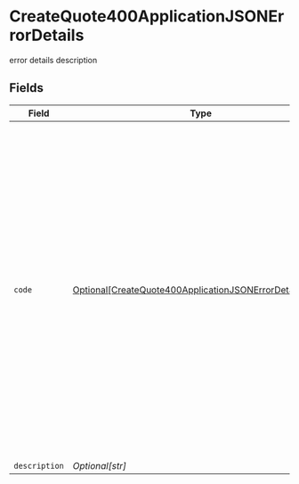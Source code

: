 # CreateQuote400ApplicationJSONErrorDetails

error details description


## Fields

| Field                                                                                                                                                                                                                                                                                                                                                                                                                                                                                                                                                                                                                                                                                               | Type                                                                                                                                                                                                                                                                                                                                                                                                                                                                                                                                                                                                                                                                                                | Required                                                                                                                                                                                                                                                                                                                                                                                                                                                                                                                                                                                                                                                                                            | Description                                                                                                                                                                                                                                                                                                                                                                                                                                                                                                                                                                                                                                                                                         |
| --------------------------------------------------------------------------------------------------------------------------------------------------------------------------------------------------------------------------------------------------------------------------------------------------------------------------------------------------------------------------------------------------------------------------------------------------------------------------------------------------------------------------------------------------------------------------------------------------------------------------------------------------------------------------------------------------- | --------------------------------------------------------------------------------------------------------------------------------------------------------------------------------------------------------------------------------------------------------------------------------------------------------------------------------------------------------------------------------------------------------------------------------------------------------------------------------------------------------------------------------------------------------------------------------------------------------------------------------------------------------------------------------------------------- | --------------------------------------------------------------------------------------------------------------------------------------------------------------------------------------------------------------------------------------------------------------------------------------------------------------------------------------------------------------------------------------------------------------------------------------------------------------------------------------------------------------------------------------------------------------------------------------------------------------------------------------------------------------------------------------------------- | --------------------------------------------------------------------------------------------------------------------------------------------------------------------------------------------------------------------------------------------------------------------------------------------------------------------------------------------------------------------------------------------------------------------------------------------------------------------------------------------------------------------------------------------------------------------------------------------------------------------------------------------------------------------------------------------------- |
| `code`                                                                                                                                                                                                                                                                                                                                                                                                                                                                                                                                                                                                                                                                                              | [Optional[CreateQuote400ApplicationJSONErrorDetailsCode]](../../models/errors/createquote400applicationjsonerrordetailscode.md)                                                                                                                                                                                                                                                                                                                                                                                                                                                                                                                                                                     | :heavy_minus_sign:                                                                                                                                                                                                                                                                                                                                                                                                                                                                                                                                                                                                                                                                                  | The detailed error code associated with HTTP status 400.<br/><br/>* `fx_constraint_violated_input`: The input violates the model constraints.<br/>* `fx_invalid_format_input`: The input format is invalid.<br/>* `fx_invalid_currency_code`: The input currency code is invalid.<br/>* `fx_invalid_currency_amount`: The input currency amount is invalid.<br/>* `fx_missing_input`: The required fields are missing.<br/>* `fx_quote_expired`: The provided quote is expired.<br/>* `fx_insufficient_balance`: The balance in the account is insufficient to complete/schedule the transfer.<br/>* `fx_transfer_status_invalid`: The transfer status is invalid.<br/>* `fx_locked_period`: The requested conversion is in locked period.<br/> |
| `description`                                                                                                                                                                                                                                                                                                                                                                                                                                                                                                                                                                                                                                                                                       | *Optional[str]*                                                                                                                                                                                                                                                                                                                                                                                                                                                                                                                                                                                                                                                                                     | :heavy_minus_sign:                                                                                                                                                                                                                                                                                                                                                                                                                                                                                                                                                                                                                                                                                  | Description of the error.                                                                                                                                                                                                                                                                                                                                                                                                                                                                                                                                                                                                                                                                           |
